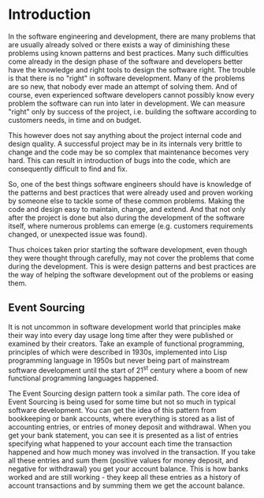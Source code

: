 # Introduction

In the software engineering and development, there are many problems that are usually already solved or there exists a way of diminishing these problems using known patterns and best practices. Many such difficulties come already in the design phase of the software and developers better have the knowledge and right tools to design the software right. The trouble is that there is no "right" in software development. Many of the problems are so new, that nobody ever made an attempt of solving them. And of course, even experienced software developers cannot possibly know every problem the software can run into later in development. We can measure "right" only by success of the project, i.e. building the software according to customers needs, in time and on budget.

This however does not say anything about the project internal code and design quality. A successful project may be in its internals very brittle to change and the code may be so complex that maintenance becomes very hard. This can result in introduction of bugs into the code, which are consequently difficult to find and fix. 

So, one of the best things software engineers should have is knowledge of the patterns and best practices that were already used and proven working by someone else to tackle some of these common problems. Making the code and design easy to maintain, change, and extend. And that not only after the project is done but also during the development of the software itself, where numerous problems can emerge (e.g. customers requirements changed, or unexpected issue was found).

Thus choices taken prior starting the software development, even though they were thought through carefully, may not cover the problems that come during the development. This is were design patterns and best practices are the way of helping the software development out of the problems or easing them.

## Event Sourcing

It is not uncommon in software development world that principles make their way into every day usage long time after they were published or examined by their creators. Take an example of functional programming, principles of which were described in 1930s, implemented into Lisp programming language in 1950s but never being part of mainstream software development until the start of 21<sup>st</sup> century where a boom of new functional programming languages happened.

The Event Sourcing design pattern took a similar path. The core idea of Event Sourcing is being used for some time but not so much in typical software development. You can get the idea of this pattern from bookkeeping or bank accounts, where everything is stored as a list of accounting entries, or entries of money deposit and withdrawal. When you get your bank statement, you can see it is presented as a list of entries specifying what happened to your account each time the transaction happened and how much money was involved in the transaction. If you take all these entries and sum them (positive values for money deposit, and negative for withdrawal) you get your account balance. This is how banks worked and are still working - they keep all these entries as a history of account transactions and by summing them we get the account balance.

